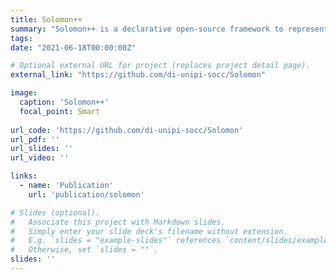 ```yaml
---
title: Solomon++
summary: "Solomon++ is a declarative open-source framework to represent hierarchical smart environments, user-set goals and customisable energy-aware mediation policies to reconcile contrasting (user and/or global) goals and relative actuator settings, encompassing multiple IoT systems considering also user roles and sustainability objectives."
tags:
date: "2021-06-18T00:00:00Z"

# Optional external URL for project (replaces project detail page).
external_link: "https://github.com/di-unipi-socc/Solomon"

image:
  caption: 'Solomon++'
  focal_point: Smart
  
url_code: 'https://github.com/di-unipi-socc/Solomon'
url_pdf: ''
url_slides: ''
url_video: ''

links:
  - name: 'Publication'
    url: 'publication/solomon'

# Slides (optional).
#   Associate this project with Markdown slides.
#   Simply enter your slide deck's filename without extension.
#   E.g. `slides = "example-slides"` references `content/slides/example-slides.md`.
#   Otherwise, set `slides = ""`.
slides: ''
---
```

<!-- Here you can insert a description -->
